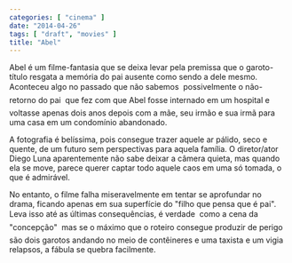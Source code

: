 ```yaml
---
categories: [ "cinema" ]
date: "2014-04-26"
tags: [ "draft", "movies" ]
title: "Abel"
---
```

Abel é um filme-fantasia que se deixa levar pela premissa que o
garoto-título resgata a memória do pai ausente como sendo a dele
mesmo. Aconteceu algo no passado que não sabemos  possivelmente
o não-retorno do pai  que fez com que Abel fosse internado em um
hospital e voltasse apenas dois anos depois com a mãe, seu irmão e
sua irmã para uma casa em um condomínio abandonado.

A fotografia é belíssima, pois consegue trazer aquele ar pálido,
seco e quente, de um futuro sem perspectivas para aquela família. O
diretor/ator Diego Luna aparentemente não sabe deixar a câmera quieta,
mas quando ela se move, parece querer captar todo aquele caos em uma
só tomada, o que é admirável.

No entanto, o filme falha miseravelmente em tentar se aprofundar no drama,
ficando apenas em sua superfície do "filho que pensa que é pai". Leva
isso até as últimas consequências, é verdade  como a cena da
"concepção"  mas se o máximo que o roteiro consegue produzir de
perigo são dois garotos andando no meio de contêineres e uma taxista
e um vigia relapsos, a fábula se quebra facilmente.
